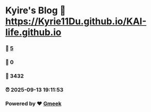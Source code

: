 # Kyire's Blog :link: https://Kyrie11Du.github.io/KAI-life.github.io 
### :page_facing_up: [5](https://Kyrie11Du.github.io/KAI-life.github.io/tag.html) 
### :speech_balloon: 0 
### :hibiscus: 3432 
### :alarm_clock: 2025-09-13 19:11:53 
### Powered by :heart: [Gmeek](https://github.com/Meekdai/Gmeek)
